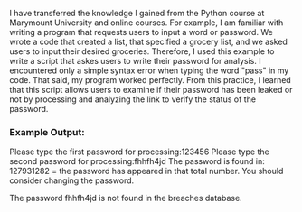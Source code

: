 I have transferred the knowledge I gained from the Python course at Marymount University and online courses. For example, I am familiar with writing a program that requests users to input a word or password. We wrote a code that created a list, that specified a grocery list, and we asked users to input their desired groceries. Therefore, I used this example to write a script that askes users to write their password for analysis. I encountered only a simple syntax error when typing the word "pass" in my code. That said, my program worked perfectly. From this practice, I learned that this script allows users to examine if their password has been leaked or not by processing and analyzing the link to verify the status of the password.

### Example Output:
Please type the first password for processing:123456
Please type the second password for processing:fhhfh4jd
The password is found in: 127931282 = the password has appeared in that total number. You should consider changing the password.

The password fhhfh4jd is not found in the breaches database.
